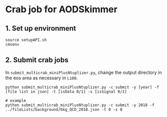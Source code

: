 # Crab job for AODSkimmer

## 1. Set up environment
```
source setupAPI.sh
cmsenv
``` 

## 2. Submit crab jobs
In `submit_multicrab_miniPlusNtuplizer.py`, change the output directory in the eos area as necessary in `L100`.
```
python submit_multicrab_miniPlusNtuplizer.py -c submit -y [year] -f [file list in json] -t [isData 0/1] -s [isSignal 0/1]

# example
python submit_multicrab_miniPlusNtuplizer.py -c submit -y 2018 -f ../fileLists/background/bkg_QCD_2018.json -t 0 -s 0
```

